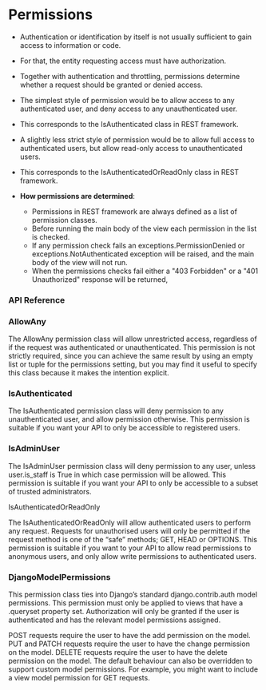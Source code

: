 # Permissions

  - Authentication or identification by itself is not usually sufficient to gain access to information or code.
  - For that, the entity requesting access must have authorization.
  - Together with authentication and throttling, permissions determine whether a request should be granted or denied access.
  - The simplest style of permission would be to allow access to any authenticated user, and deny access to any unauthenticated user.
  - This corresponds to the IsAuthenticated class in REST framework.
  - A slightly less strict style of permission would be to allow full access to authenticated users, but allow read-only access to unauthenticated users. 
  - This corresponds to the IsAuthenticatedOrReadOnly class in REST framework.
  
  - __How permissions are determined__:
    - Permissions in REST framework are always defined as a list of permission classes.
    - Before running the main body of the view each permission in the list is checked.
    - If any permission check fails an exceptions.PermissionDenied or exceptions.NotAuthenticated exception will be raised, and the main body of the view will not run.
    - When the permissions checks fail either a "403 Forbidden" or a "401 Unauthorized" response will be returned,
    
### API Reference
### AllowAny

The AllowAny permission class will allow unrestricted access, regardless of if the request was authenticated or unauthenticated. This permission is not strictly required, since you can achieve the same result by using an empty list or tuple for the permissions setting, but you may find it useful to specify this class because it makes the intention explicit.

### IsAuthenticated

The IsAuthenticated permission class will deny permission to any unauthenticated user, and allow permission otherwise. This permission is suitable if you want your API to only be accessible to registered users.

### IsAdminUser

The IsAdminUser permission class will deny permission to any user, unless user.is_staff is True in which case permission will be allowed. This permission is suitable if you want your API to only be accessible to a subset of trusted administrators.

IsAuthenticatedOrReadOnly

The IsAuthenticatedOrReadOnly will allow authenticated users to perform any request. Requests for unauthorised users will only be permitted if the request method is one of the “safe” methods; GET, HEAD or OPTIONS. This permission is suitable if you want to your API to allow read permissions to anonymous users, and only allow write permissions to authenticated users.

### DjangoModelPermissions

This permission class ties into Django’s standard django.contrib.auth model permissions. This permission must only be applied to views that have a .queryset property set. Authorization will only be granted if the user is authenticated and has the relevant model permissions assigned.

POST requests require the user to have the add permission on the model.
PUT and PATCH requests require the user to have the change permission on the model.
DELETE requests require the user to have the delete permission on the model.
The default behaviour can also be overridden to support custom model permissions. For example, you might want to include a view model permission for GET requests.

